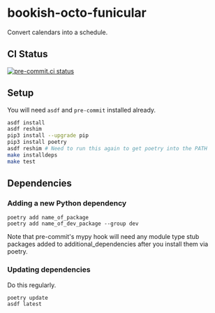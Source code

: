 # bookish-octo-funicular
Convert calendars into a schedule.

## CI Status
[![pre-commit.ci status](https://results.pre-commit.ci/badge/github/ferlatte/bookish-octo-funicular/main.svg)](https://results.pre-commit.ci/latest/github/ferlatte/bookish-octo-funicular/main)


## Setup
You will need `asdf` and `pre-commit` installed already.

```sh
asdf install
asdf reshim
pip3 install --upgrade pip
pip3 install poetry
asdf reshim # Need to run this again to get poetry into the PATH
make installdeps
make test
```

## Dependencies

### Adding a new Python dependency
```
poetry add name_of_package
poetry add name_of_dev_package --group dev
```
Note that pre-commit's mypy hook will need any module type stub packages added to additional_dependencies after you install them via poetry.

### Updating dependencies
Do this regularly.

```
poetry update
asdf latest
```
